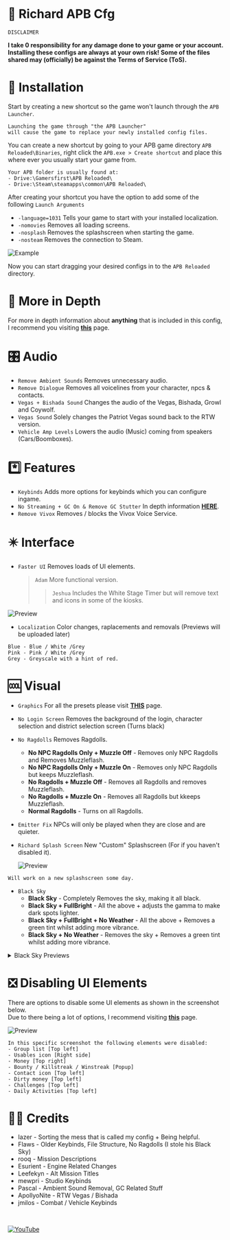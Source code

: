 # 🔧 Richard APB Cfg 
`DISCLAIMER`

**I take 0 responsibility for any damage done to your game or your account. Installing these configs are always at your own risk!
Some of the files shared may (officially) be against the Terms of Service (ToS).**


# 🔄 Installation
Start by creating a new shortcut so the game won't launch through the `APB Launcher`.
```
Launching the game through "the APB Launcher"
will cause the game to replace your newly installed config files.
```
You can create a new shortcut by going to your APB game directory `APB Reloaded\Binaries`, right click the `APB.exe > Create shortcut` and place this where ever you usually start your game from.
```
Your APB folder is usually found at:
- Drive:\Gamersfirst\APB Reloaded\
- Drive:\Steam\steamapps\common\APB Reloaded\
```
After creating your shortcut you have the option to add some of the following `Launch Arguments`
* `-language=1031` Tells your game to start with your installed localization.
* `-nomovies` Removes all loading screens.
* `-nosplash` Removes the splashscreen when starting the game.
* `-nosteam` Removes the connection to Steam.

![Example](https://i.imgur.com/KeKjuOb.jpg)

Now you can start dragging your desired configs in to the `APB Reloaded` directory.

# 🧠 More in Depth 
For more in depth information about **anything** that is included in this config, I recommend you visiting [**this**](https://github.com/lvzxr/apb-reloaded/blob/main/README.md) page.

# 🎛️ Audio 
* `Remove Ambient Sounds`  Removes unnecessary audio.
* `Remove Dialogue` Removes all voicelines from your character, npcs & contacts.
* `Vegas + Bishada Sound` Changes the audio of the Vegas, Bishada, Growl and Coywolf.
* `Vegas Sound` Solely changes the Patriot Vegas sound back to the RTW version.
* `Vehicle Amp Levels` Lowers the audio (Music) coming from speakers (Cars/Boomboxes).

# *️⃣ Features
* `Keybinds` Adds more options for keybinds which you can configure ingame.
* `No Streaming + GC On & Remove GC Stutter` In depth information [**HERE**](https://github.com/lvzxr/apb-reloaded/blob/main/README.md#no-streaming--gc-on-do-not-mix-with-gc-off).
* `Remove Vivox` Removes / blocks the Vivox Voice Service.

# ✴️ Interface
* `Faster UI` Removes loads of UI elements.
   > `Adam` More functional version.
   >> `Jeshua` Includes the White Stage Timer but will remove text and icons in some of the kiosks.

![Preview](https://i.imgur.com/nSNsg5H.jpg)
* `Localization` Color changes, raplacements and removals (Previews will be uploaded later)
``` 
Blue - Blue / White /Grey 
Pink - Pink / White /Grey
Grey - Greyscale with a hint of red.
```
# 🆒 Visual
* `Graphics` For all the presets please visit [**THIS**](https://github.com/lvzxr/apb-reloaded/blob/main/README.md#graphics) page.
* `No Login Screen` Removes the background of the login, character selection and district selection screen (Turns black)
* `No Ragdolls` Removes Ragdolls.

  * **No NPC Ragdolls Only + Muzzle Off** - Removes only NPC Ragdolls and Removes Muzzleflash.
  * **No NPC Ragdolls Only + Muzzle On** - Removes only NPC Ragdolls but keeps Muzzleflash.
  * **No Ragdolls + Muzzle Off** - Removes all Ragdolls and removes Muzzleflash.
  * **No Ragdolls + Muzzle On** - Removes all Ragdolls but kkeeps Muzzleflash.
  * **Normal Ragdolls** - Turns on all Ragdolls.

* `Emitter Fix` NPCs will only be played when they are close and are quieter.
* `Richard Splash Screen` New "Custom" Splashscreen (For if you haven't disabled it).

  ![Preview](https://i.imgur.com/We01e6n.png)
```
Will work on a new splashscreen some day.
```
* `Black Sky`
   * **Black Sky** - Completely Removes the sky, making it all black.
   * **Black Sky + FullBright** - All the above + adjusts the gamma to make dark spots lighter.
   * **Black Sky + FullBright + No Weather** - All the above + Removes a green tint whilst adding more vibrance.
   * **Black Sky + No Weather** - Removes the sky + Removes a green tint whilst adding more vibrance.

<details>
   <summary>Black Sky Previews</summary>

   ![Preview](https://i.imgur.com/wNexITg.jpeg)
   ![Preview](https://i.imgur.com/KnTMNbo.jpeg)
   ![Preview](https://i.imgur.com/VMj7Uuu.jpeg)
</details>

# ❎ Disabling UI Elements
There are options to disable some UI elements as shown in the screenshot below.
<br/>Due to there being a lot of options, I recommend visiting [**this**](https://github.com/lvzxr/apb-reloaded/blob/main/UI.md) page.

![Preview](https://i.imgur.com/KHfAv1T.png)
```
In this specific screenshot the following elements were disabled:
- Group list [Top left]
- Usables icon [Right side]
- Money [Top right]
- Bounty / Killstreak / Winstreak [Popup]
- Contact icon [Top left]
- Dirty money [Top left]
- Challenges [Top left]
- Daily Activities [Top left]
```
# 🤝🏻 Credits
* Iazer - Sorting the mess that is called my config + Being helpful.
* Flaws - Older Keybinds, File Structure, No Ragdolls (I stole his Black Sky)
* rooq - Mission Descriptions
* Esurient - Engine Related Changes
* Leefekyn - Alt Mission Titles
* mewpri - Studio Keybinds
* Pascal - Ambient Sound Removal, GC Related Stuff
* ApollyoNite - RTW Vegas / Bishada
* jmilos - Combat / Vehicle Keybinds
<br/>
  
[![YouTube](https://custom-icon-badges.demolab.com/badge/-Subscribe-red?style=for-the-badge&logo=video&logoColor=white)](https://www.youtube.com/c/RichardvH?sub_confirmation=1 "Subscribe to my YouTube channel")
